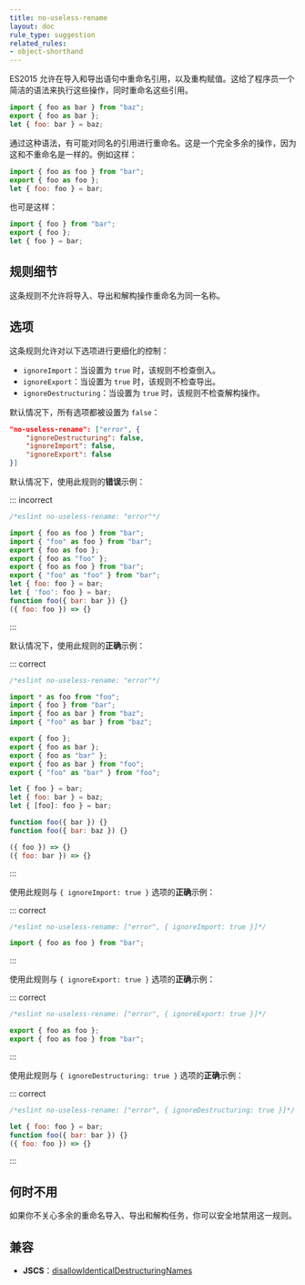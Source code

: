 ```yaml
---
title: no-useless-rename
layout: doc
rule_type: suggestion
related_rules:
- object-shorthand
---
```


ES2015 允许在导入和导出语句中重命名引用，以及重构赋值。这给了程序员一个简洁的语法来执行这些操作，同时重命名这些引用。

```js
import { foo as bar } from "baz";
export { foo as bar };
let { foo: bar } = baz;
```

通过这种语法，有可能对同名的引用进行重命名。这是一个完全多余的操作，因为这和不重命名是一样的。例如这样：

```js
import { foo as foo } from "bar";
export { foo as foo };
let { foo: foo } = bar;
```

也可是这样：

```js
import { foo } from "bar";
export { foo };
let { foo } = bar;
```

## 规则细节

这条规则不允许将导入、导出和解构操作重命名为同一名称。

## 选项

这条规则允许对以下选项进行更细化的控制：

* `ignoreImport`：当设置为 `true` 时，该规则不检查倒入。
* `ignoreExport`：当设置为 `true` 时，该规则不检查导出。
* `ignoreDestructuring`：当设置为 `true` 时，该规则不检查解构操作。

默认情况下，所有选项都被设置为 `false`：

```json
"no-useless-rename": ["error", {
    "ignoreDestructuring": false,
    "ignoreImport": false,
    "ignoreExport": false
}]
```

默认情况下，使用此规则的**错误**示例：

::: incorrect

```js
/*eslint no-useless-rename: "error"*/

import { foo as foo } from "bar";
import { "foo" as foo } from "bar";
export { foo as foo };
export { foo as "foo" };
export { foo as foo } from "bar";
export { "foo" as "foo" } from "bar";
let { foo: foo } = bar;
let { 'foo': foo } = bar;
function foo({ bar: bar }) {}
({ foo: foo }) => {}
```

:::

默认情况下，使用此规则的**正确**示例：

::: correct

```js
/*eslint no-useless-rename: "error"*/

import * as foo from "foo";
import { foo } from "bar";
import { foo as bar } from "baz";
import { "foo" as bar } from "baz";

export { foo };
export { foo as bar };
export { foo as "bar" };
export { foo as bar } from "foo";
export { "foo" as "bar" } from "foo";

let { foo } = bar;
let { foo: bar } = baz;
let { [foo]: foo } = bar;

function foo({ bar }) {}
function foo({ bar: baz }) {}

({ foo }) => {}
({ foo: bar }) => {}
```

:::

使用此规则与 `{ ignoreImport: true }` 选项的**正确**示例：

::: correct

```js
/*eslint no-useless-rename: ["error", { ignoreImport: true }]*/

import { foo as foo } from "bar";
```

:::

使用此规则与 `{ ignoreExport: true }` 选项的**正确**示例：

::: correct

```js
/*eslint no-useless-rename: ["error", { ignoreExport: true }]*/

export { foo as foo };
export { foo as foo } from "bar";
```

:::

使用此规则与 `{ ignoreDestructuring: true }` 选项的**正确**示例：

::: correct

```js
/*eslint no-useless-rename: ["error", { ignoreDestructuring: true }]*/

let { foo: foo } = bar;
function foo({ bar: bar }) {}
({ foo: foo }) => {}
```

:::

## 何时不用

如果你不关心多余的重命名导入、导出和解构任务，你可以安全地禁用这一规则。

## 兼容

* **JSCS**：[disallowIdenticalDestructuringNames](https://jscs-dev.github.io/rule/disallowIdenticalDestructuringNames)
